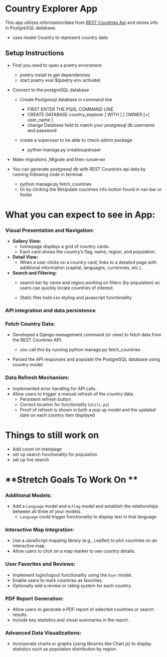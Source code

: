 # Country Explorer App
This app utilizes information/data from  [REST Countries Api](https://restcountries.com/)  and stores info in PostgreSQL database.
- uses model Country to represent country data

## **Setup Instructions**
- First you need to open a poetry enviroment
    - poetry install to get dependencies
    - start poetry eval $(poetry env activate)

- Connect to the postgreSQL database
    - Create Postgresql database in command line 
        - FIRST ENTER THE PQSL COMMAND LINE 
        - CREATE DATABASE country_explorer [ WITH ] [ OWNER [=] user_name ]
        - change Database feild to match your postgresql db username and password

    - create a superuser to be able to check admin package
        - python manage.py createsuperuser

- Make migrations ,Migrate and then runserver
- You can generate postgresql db with REST Countries api data by running following code in terminal
    - python manage.py fetch_countries
    - Or by clicking the ReUpdate countries info button found in nav bar or footer
##
# What you can expect to see in App:
### **Visual Presentation and Navigation:**

- **Gallery View:**
    - homepage displays a grid of country cards.
    - Each card shows the country’s flag, name, region, and population.
- **Detail View:**
    - When a user clicks on a country card, links to  a detailed page with additional information (capital, languages, currencies, etc.).
- **Search and Filtering:**
    - search bar by name and region,working on filters (by population) so users can quickly locate countries of interest.

    - Static files hold css styling and javascript functionality

### **API integration and data persistence**

### **Fetch Country Data:**

- Developed a Django management command (or view) to fetch data from the REST Countries API.
    - you call this by running python manage.py fetch_countries

- Parsed the API responses and populate the PostgreSQL database using country model.

### **Data Refresh Mechanism:**

- Implemented error handling for API calls.
- Allow users to trigger a manual refresh of the country data.
    - Persistent refresh button
    - Correct location for functionality (`utils.py`)
    - Proof of refresh is shown in both a pop up model and the updated date on each country item displayed


# Things to still work on
- Add count on mainpage
- set up search functionality for  population
- set up live search

# **Stretch Goals To Work On **

### **Additional Models:**

- Add a `Language` model and a `Flag` model and establish the relationships between all three of your models.
    - `Language` could trigger functionality to display text in that language

### **Interactive Map Integration:**

- Use a JavaScript mapping library (e.g., Leaflet) to plot countries on an interactive map.
- Allow users to click on a map marker to see country details.

### **User Favorites and Reviews:**

- Implement login/logout functionality using the `User` model.
- Enable users to mark countries as favorites.
- Optionally add a review or rating system for each country.

### **PDF Report Generation:**
- Allow users to generate a PDF report of selected countries or search results.
- Include key statistics and visual summaries in the report.

### **Advanced Data Visualizations:**

- Incorporate charts or graphs (using libraries like Chart.js) to display statistics such as population distribution by region.